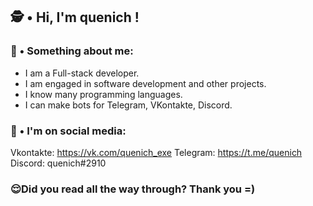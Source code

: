 ## 🕵️‍ • Hi, I'm quenich !

### 📖 • Something about me:
- I am a Full-stack developer.⠀
- I am engaged in software development and other projects.
- I know many programming languages.
- I can make bots for Telegram, VKontakte, Discord.

### 🧩 • I'm on social media:
Vkontakte: https://vk.com/quenich_exe
Telegram: https://t.me/quenich
Discord: quenich#2910

### 😌Did you read all the way through? Thank you =)
